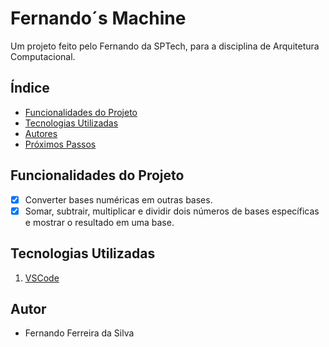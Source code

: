 # Fernando´s Machine
<p> Um projeto feito pelo Fernando da SPTech, para a disciplina de Arquitetura Computacional. </p>

## Índice
- <a href="#funcionalidades-do-projeto"> Funcionalidades do Projeto </a>
- <a href="#tecnologias-utilizadas"> Tecnologias Utilizadas </a> 
- <a href="#autor"> Autores </a> 
- <a href="#próximos-passos"> Próximos Passos </a>

## Funcionalidades do Projeto
- [x] Converter bases numéricas em outras bases.
- [x] Somar, subtrair, multiplicar e dividir dois números de bases específicas e mostrar o resultado em uma base.

## Tecnologias Utilizadas
1. [VSCode](https://code.visualstudio.com)

## Autor
- Fernando Ferreira da Silva 